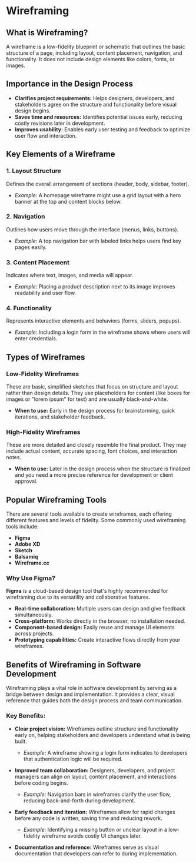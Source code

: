 # Wireframing

## What is Wireframing?

A wireframe is a low-fidelity blueprint or schematic that outlines the basic structure of a page, including layout, content placement, navigation, and functionality. It does not include design elements like colors, fonts, or images.

## Importance in the Design Process
- **Clarifies project requirements:** Helps designers, developers, and stakeholders agree on the structure and functionality before visual design begins.
- **Saves time and resources:** Identifies potential issues early, reducing costly revisions later in development.
- **Improves usability:** Enables early user testing and feedback to optimize user flow and interaction.

## Key Elements of a Wireframe

### 1. Layout Structure
Defines the overall arrangement of sections (header, body, sidebar, footer).
- *Example:* A homepage wireframe might use a grid layout with a hero banner at the top and content blocks below.

### 2. Navigation
Outlines how users move through the interface (menus, links, buttons).
- *Example:* A top navigation bar with labeled links helps users find key pages easily.

### 3. Content Placement
Indicates where text, images, and media will appear.
- *Example:* Placing a product description next to its image improves readability and user flow.

### 4. Functionality
Represents interactive elements and behaviors (forms, sliders, popups).
- *Example:* Including a login form in the wireframe shows where users will enter credentials.

## Types of Wireframes

### Low-Fidelity Wireframes
These are basic, simplified sketches that focus on structure and layout rather than design details. They use placeholders for content (like boxes for images or "lorem ipsum" for text) and are usually black-and-white.

- **When to use:** Early in the design process for brainstorming, quick iterations, and stakeholder feedback.

### High-Fidelity Wireframes
These are more detailed and closely resemble the final product. They may include actual content, accurate spacing, font choices, and interaction notes.

- **When to use:** Later in the design process when the structure is finalized and you need a more precise reference for development or client approval.

## Popular Wireframing Tools

There are several tools available to create wireframes, each offering different features and levels of fidelity. Some commonly used wireframing tools include:

- **Figma**
- **Adobe XD**
- **Sketch**
- **Balsamiq**
- **Wireframe.cc**

### Why Use Figma?

**Figma** is a cloud-based design tool that's highly recommended for wireframing due to its versatility and collaborative features.

- **Real-time collaboration:** Multiple users can design and give feedback simultaneously.
- **Cross-platform:** Works directly in the browser, no installation needed.
- **Component-based design:** Easily reuse and manage UI elements across projects.
- **Prototyping capabilities:** Create interactive flows directly from your wireframes.

## Benefits of Wireframing in Software Development

Wireframing plays a vital role in software development by serving as a bridge between design and implementation. It provides a clear, visual reference that guides both the design process and team communication.

### Key Benefits:

- **Clear project vision:** Wireframes outline structure and functionality early on, helping stakeholders and developers understand what is being built.
  - *Example:* A wireframe showing a login form indicates to developers that authentication logic will be required.

- **Improved team collaboration:** Designers, developers, and project managers can align on layout, content placement, and interactions before coding begins.
  - *Example:* Navigation bars in wireframes clarify the user flow, reducing back-and-forth during development.

- **Early feedback and iteration:** Wireframes allow for rapid changes before any code is written, saving time and reducing rework.
  - *Example:* Identifying a missing button or unclear layout in a low-fidelity wireframe avoids costly UI changes later.

- **Documentation and reference:** Wireframes serve as visual documentation that developers can refer to during implementation.



